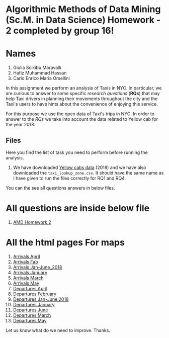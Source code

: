# Algorithmic Methods of Data Mining (Sc.M. in Data Science) Homework - 2 completed by group 16!
# Names
1. Giulia Scikibu Maravalli
2. Hafiz Muhammad Hassan
3. Carlo Enrico Maria Orsellini


In this assignment we perform an analysis of Taxis in NYC. In particular, we are curious to answer to some specific *research questions* (__RQs__) that may help Taxi drivers in planning their movements throughout the city and the Taxi's users to have hints about the convenience of enjoying this service.

For this purpose we use the open data of Taxi's trips in NYC. In order to answer to the *RQs* we take into account the data related to Yellow cab for the year 2018.

## Files
Here you find the list of task you need to perform before running the analysis.

1. We have downloaded [Yellow cabs data](http://www.nyc.gov/html/tlc/html/about/trip_record_data.shtml) (2018) and we have also downloaded the `taxi_lookup_zone.csv`. It should have the same name as I have given to run the files correctly for RQ1 and RQ4. 

You can the see all questions answers in below files.

# All questions are inside below file
1. [AMD Homework 2](https://ihassantariq.github.io/ADM_HW1/AMD_Homework_2.ipynb) 

# All the html pages For maps

1. [Arrivals April](https://ihassantariq.github.io/ADM_HW1/Arrivals_April.html) 
2. [Arrivals Fab](https://ihassantariq.github.io/ADM_HW1/Arrivals_February.html) 
3. [Arrivals Jan-June_2018](https://ihassantariq.github.io/ADM_HW1/Arrivals_Jan-June_2018.html)
4. [Arrivals January](https://ihassantariq.github.io/ADM_HW1/Arrivals_January.html)
5. [Arrivals March](https://ihassantariq.github.io/ADM_HW1/Arrivals_March.html)
6. [Arrivals May](https://ihassantariq.github.io/ADM_HW1/Arrivals_May.html)
7. [Departures April ](https://ihassantariq.github.io/ADM_HW1/Departures_April.html)
8. [Departures February](https://ihassantariq.github.io/ADM_HW1/Departures_February.html)
9. [Departures Jan-June 2018](https://ihassantariq.github.io/ADM_HW1/Departures_Jan-June_2018.html)
10. [Departures January](https://ihassantariq.github.io/ADM_HW1/Departures_January.html)
11. [Departures June](https://ihassantariq.github.io/ADM_HW1/Departures_June.html)
12. [Departures March](https://ihassantariq.github.io/ADM_HW1/Departures_March.html)
14. [Departures May](https://ihassantariq.github.io/ADM_HW1/Departures_May.html)

Let us know what do we need to improve. 
Thanks. 
